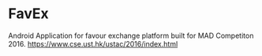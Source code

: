 # FavEx
Android Application for favour exchange platform built for MAD Competiton 2016. https://www.cse.ust.hk/ustac/2016/index.html
